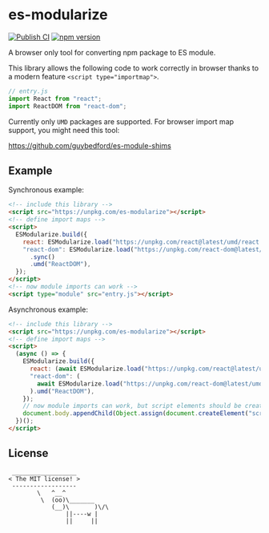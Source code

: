 # es-modularize

[![Publish CI](https://github.com/DarrenDanielDay/es-modularize/actions/workflows/publish.yml/badge.svg)](https://github.com/DarrenDanielDay/func-di/actions/) [![npm version](https://badge.fury.io/js/es-modularize.svg)](https://badge.fury.io/js/func-di)

A browser only tool for converting npm package to ES module.

This library allows the following code to work correctly in browser thanks to a modern feature `<script type="importmap">`.

```js
// entry.js
import React from "react";
import ReactDOM from "react-dom";
```

Currently only `UMD` packages are supported. For browser import map support, you might need this tool:

<https://github.com/guybedford/es-module-shims>

## Example

Synchronous example:

```html
<!-- include this library -->
<script src="https://unpkg.com/es-modularize"></script>
<!-- define import maps -->
<script>
  ESModularize.build({
    react: ESModularize.load("https://unpkg.com/react@latest/umd/react.development.js").sync().umd("React"),
    "react-dom": ESModularize.load("https://unpkg.com/react-dom@latest/umd/react-dom.development.js")
      .sync()
      .umd("ReactDOM"),
  });
</script>
<!-- now module imports can work -->
<script type="module" src="entry.js"></script>
```

Asynchronous example:

```html
<!-- include this library -->
<script src="https://unpkg.com/es-modularize"></script>
<!-- define import maps -->
<script>
  (async () => {
    ESModularize.build({
      react: (await ESModularize.load("https://unpkg.com/react@latest/umd/react.development.js").async()).umd("React"),
      "react-dom": (
        await ESModularize.load("https://unpkg.com/react-dom@latest/umd/react-dom.development.js").async()
      ).umd("ReactDOM"),
    });
    // now module imports can work, but script elements should be created asynchronously.
    document.body.appendChild(Object.assign(document.createElement("script"), { type: "module", src: "entry.js" }));
  })();
</script>
```

## License

```text
 __________________
< The MIT license! >
 ------------------
        \   ^__^
         \  (oo)\_______
            (__)\       )\/\
                ||----w |
                ||     ||
```
